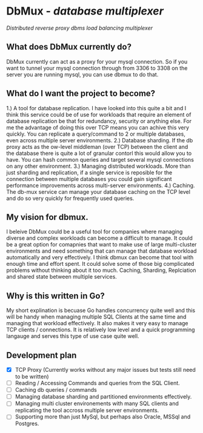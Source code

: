 # DbMux - *database multiplexer*
_Distributed reverse proxy dbms load balancing multiplexer_

## What does DbMux currently do?
DbMux currently can act as a proxy for your mysql connection. So if you want to tunnel your mysql connection through from 3306 to 3308 on the server you are running mysql, you can use dbmux to do that.

## What do I want the project to become?
1.) A tool for database replication. I have looked into this quite a bit and I think this service could be of use for workloads that require an element of database replication be that for redundancy, security or anything else. For me the advantage of doing this over TCP means you can achive this very quickly. You can replicate a query/command to 2 or multiple databases, even across multiple server environments.
2.) Database sharding. If the db proxy acts as the ow-level middleman (over TCP) between the client and the database there is quite a lot of granular contorl this would allow you to have. You can hash common queries and target several mysql connections on any other environment.
3.) Managing distributed workloads. More than just sharding and replication, if a single service is reposible for the connection between multiple databases you could gain significant performance improvements across multi-server environments.
4.) Caching. The db-mux service can manage your database caching on the TCP level and do so very quickly for frequently used queries.

## My vision for dbmux.
I beleive DbMux could be a useful tool for companies where managing diverse and complex workloads can become a difficult to manage. It could be a great option for comapnies that want to make use of large multi-cluster environments and need something that can manage that database workload automatically and very effectively. I think dbmux can become that tool with enough time and effort spent. It could solve some of those big complicated problems without thinking about it too much. Caching, Sharding, Replciation and shared state between multiple services.

## Why is this written in Go?
My short explination is becuase Go handles concurrency quite well and this will be handy when managing multiple SQL Clients at the same time and managing that workload effectively. It also makes it very easy to manage TCP clients / connections. It is relatively low level and a quick programming langauge and serves this type of use case quite well. 

## Development plan
- [X] TCP Proxy (Currently works without any major issues but tests still need to be written)
- [ ] Reading / Accessing Commands and queries from the SQL Client.
- [ ] Caching db queries / commands
- [ ] Managing database sharding and partitioned environments effectively.
- [ ] Managing multi cluster environements with many SQL clients and replicating the tool accross multiple server environments.
- [ ] Supporting more than just MySql, but perhaps also Oracle, MSSql and Postgres.
